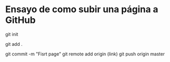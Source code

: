 Ensayo de como subir una página a GitHub
=========================================


git init 

git add .

git commit -m "Fisrt page"
git remote add origin (link)
git push origin master 
